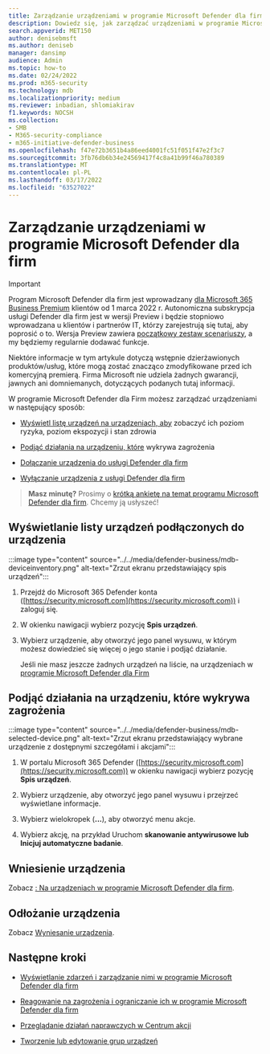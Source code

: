 ```yaml
---
title: Zarządzanie urządzeniami w programie Microsoft Defender dla firm
description: Dowiedz się, jak zarządzać urządzeniami w programie Microsoft Defender dla firm
search.appverid: MET150
author: denisebmsft
ms.author: deniseb
manager: dansimp
audience: Admin
ms.topic: how-to
ms.date: 02/24/2022
ms.prod: m365-security
ms.technology: mdb
ms.localizationpriority: medium
ms.reviewer: inbadian, shlomiakirav
f1.keywords: NOCSH
ms.collection:
- SMB
- M365-security-compliance
- m365-initiative-defender-business
ms.openlocfilehash: f47e72b3651b4a86eed4001fc51f051f47e2f3c7
ms.sourcegitcommit: 3fb76db6b34e24569417f4c8a41b99f46a780389
ms.translationtype: MT
ms.contentlocale: pl-PL
ms.lasthandoff: 03/17/2022
ms.locfileid: "63527022"
---
```

# <a name="manage-devices-in-microsoft-defender-for-business"></a>Zarządzanie urządzeniami w programie Microsoft Defender dla firm

> [!IMPORTANT]
> Program Microsoft Defender dla firm jest wprowadzany [dla Microsoft 365 Business Premium](../../business-premium/index.md) klientów od 1 marca 2022 r. Autonomiczna subskrypcja usługi Defender dla firm jest w wersji Preview i będzie stopniowo wprowadzana u klientów i partnerów IT, [](https://aka.ms/mdb-preview) którzy zarejestrują się tutaj, aby poprosić o to. Wersja Preview zawiera [początkowy zestaw scenariuszy](mdb-tutorials.md#try-these-preview-scenarios), a my będziemy regularnie dodawać funkcje.
> 
> Niektóre informacje w tym artykule dotyczą wstępnie dzierżawionych produktów/usług, które mogą zostać znacząco zmodyfikowane przed ich komercyjną premierą. Firma Microsoft nie udziela żadnych gwarancji, jawnych ani domniemanych, dotyczących podanych tutaj informacji. 

W programie Microsoft Defender dla Firm możesz zarządzać urządzeniami w następujący sposób:

- [Wyświetl listę urządzeń na urządzeniach, aby](#view-the-list-of-onboarded-devices) zobaczyć ich poziom ryzyka, poziom ekspozycji i stan zdrowia

- [Podjąć działania na urządzeniu, które](#take-action-on-a-device-that-has-threat-detections) wykrywa zagrożenia

- [Dołączanie urządzenia do usługi Defender dla firm](#onboard-a-device)  

- [Wyłączanie urządzenia z usługi Defender dla firm](#offboard-a-device)

>
> **Masz minutę?**
> Prosimy o <a href="https://microsoft.qualtrics.com/jfe/form/SV_0JPjTPHGEWTQr4y" target="_blank">krótką ankietę na temat programu Microsoft Defender dla firm</a>. Chcemy ją usłyszeć!
>

## <a name="view-the-list-of-onboarded-devices"></a>Wyświetlanie listy urządzeń podłączonych do urządzenia

:::image type="content" source="../../media/defender-business/mdb-deviceinventory.png" alt-text="Zrzut ekranu przedstawiający spis urządzeń":::

1. Przejdź do Microsoft 365 Defender konta ([https://security.microsoft.com](https://security.microsoft.com)) i zaloguj się.

2. W okienku nawigacji wybierz pozycję **Spis urządzeń**.

3. Wybierz urządzenie, aby otworzyć jego panel wysuwu, w którym możesz dowiedzieć się więcej o jego stanie i podjąć działanie. 

   Jeśli nie masz jeszcze żadnych urządzeń na liście, na urządzeniach w [programie Microsoft Defender dla Firm](mdb-onboard-devices.md)

## <a name="take-action-on-a-device-that-has-threat-detections"></a>Podjąć działania na urządzeniu, które wykrywa zagrożenia

:::image type="content" source="../../media/defender-business/mdb-selected-device.png" alt-text="Zrzut ekranu przedstawiający wybrane urządzenie z dostępnymi szczegółami i akcjami":::

1. W portalu Microsoft 365 Defender ([https://security.microsoft.com](https://security.microsoft.com)) w okienku nawigacji wybierz pozycję **Spis urządzeń**. 

2. Wybierz urządzenie, aby otworzyć jego panel wysuwu i przejrzeć wyświetlane informacje.

3. Wybierz wielokropek (**...**), aby otworzyć menu akcje. 

4. Wybierz akcję, na przykład Uruchom **skanowanie antywirusowe lub** **Inicjuj automatyczne badanie**. 

## <a name="onboard-a-device"></a>Wniesienie urządzenia

Zobacz [: Na urządzeniach w programie Microsoft Defender dla firm](mdb-onboard-devices.md).

## <a name="offboard-a-device"></a>Odłożanie urządzenia

Zobacz [Wyniesanie urządzenia](mdb-onboard-devices.md#offboarding-a-device).

## <a name="next-steps"></a>Następne kroki

- [Wyświetlanie zdarzeń i zarządzanie nimi w programie Microsoft Defender dla firm](mdb-view-manage-incidents.md)

- [Reagowanie na zagrożenia i ograniczanie ich w programie Microsoft Defender dla firm](mdb-respond-mitigate-threats.md)

- [Przeglądanie działań naprawczych w Centrum akcji](mdb-review-remediation-actions.md)

- [Tworzenie lub edytowanie grup urządzeń](mdb-create-edit-device-groups.md)
